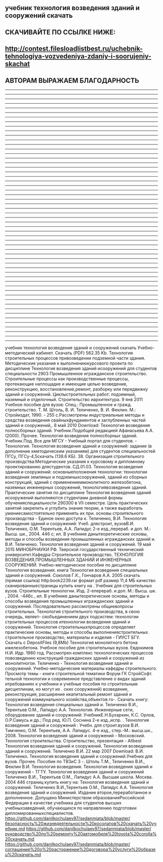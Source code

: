 учебник технология возведения зданий и сооружений скачать
--------------------------------------------------
СКАЧИВАЙТЕ ПО ССЫЛКЕ НИЖЕ:
--------------------------------------------------
http://contest.filesloadlistbest.ru/uchebnik-tehnologiya-vozvedeniya-zdaniy-i-soorujeniy-skachat
--------------------------------------------------
АВТОРАМ ВЫРАЖАЕМ БЛАГОДАРНОСТЬ
--------------------------------------------------
--------------------------------------------------
--------------------------------------------------
--------------------------------------------------
--------------------------------------------------
--------------------------------------------------
--------------------------------------------------
--------------------------------------------------
--------------------------------------------------
--------------------------------------------------
--------------------------------------------------
--------------------------------------------------
--------------------------------------------------
--------------------------------------------------
--------------------------------------------------
--------------------------------------------------
--------------------------------------------------
--------------------------------------------------
--------------------------------------------------
--------------------------------------------------
--------------------------------------------------
--------------------------------------------------
--------------------------------------------------
--------------------------------------------------
--------------------------------------------------
--------------------------------------------------
--------------------------------------------------
--------------------------------------------------
--------------------------------------------------
--------------------------------------------------
--------------------------------------------------
--------------------------------------------------
--------------------------------------------------
--------------------------------------------------
--------------------------------------------------
--------------------------------------------------
--------------------------------------------------
--------------------------------------------------
--------------------------------------------------
--------------------------------------------------
--------------------------------------------------
--------------------------------------------------
--------------------------------------------------
--------------------------------------------------
--------------------------------------------------
--------------------------------------------------
--------------------------------------------------
--------------------------------------------------
--------------------------------------------------
--------------------------------------------------
--------------------------------------------------
--------------------------------------------------
--------------------------------------------------
--------------------------------------------------
--------------------------------------------------
--------------------------------------------------
--------------------------------------------------
учебник технология возведения зданий и сооружений скачать Учебно-методический кабинет. Скачать (PDF) 562.35 Kb. Технология строительных процессов привозведении подземной части здания. Методические указания к выполнениюкурсового проекта по дисциплине Технология возведения зданий исооружений для студентов специальности 2903 Промышленное игражданское строительство. Строительные процессы как производственные процессы, протекающие наплощадке и имеющие целью возведение, реконструкцию, восстановление,ремонт, разборку или передвижку зданий и сооружений. Циклыстроительных работ: подземный, наземный и отделочный. Строительство иархитектура. 9 янв 2011  Учебное пособие для вузов: Спец.: Промышленное и гражд. строительство. Т. М. Штоль, В. И. Теличенко, В. И. Феклин.  М.: Стройиздат, 1990. - 255 с.Рассмотрены индустриальные методы и средства возведения свайныхфундаментов и заглубленных частей зданий и сооружений,. 8 май 2010  Download: Технология возведения полносборных зданий. Учебник.Подобщей редакцией Афанасьева А.А.(2000). Прочее. Технология возведения полносборных зданий. Учебник.Под. Все для МГСУ - Учебный портал для студентов. - Технология. Технология возведения зданий и сооружений: задание (в дополнение кметодическим указаниям) для студентов специальностей ПГСу, ПГСу-4,5скачать (138.6 KБ). 38. Организация строительного производства:Методические указания к курсовому и дипломному проектированию длястудентов. СД.01.03. Технология возведения зданий и сооружений: основныеположения технологии: технологии возведения земляных и подземныхсооружений, зданий из сборных конструкций, зданий с применениеммонолитного железобетона, наземных инженерных сооружений, технологиявозведения зданий. Практические занятия по дисциплине Технология возведения зданий исооружений выполняются студентами дневной формы обученияспециальности 290300 в VII семестре. Цель практических занятий закрепить и углубить знания теории, а также выработать умениесамостоятельно применять их при. основы строительного производства - Единое окно доступа к. Теличенко, В.И. Технология возведения зданий и сооружений: Учеб. длястроит, вузовВ.И. Теличенко, О.М. Терентьев, А.А. Лапидус 2-е изд.,перераб. и доп. М.: Высш. шк., 2004. 446 с; ил. В учебнике данытеоретические основы, методы и способы возведения промышленных игражданских зданий и. В.И. Теличенко. Технология возведения зданий и сооружений. 19 май 2015  МИНОБРНАУКИ РФ. Тверской государственный технический университет.Кафедра Строительное производство. ТЕХНОЛОГИЯ ВОЗВЕДЕНИЯ.ПРОМЫШЛЕННЫХ ЗДАНИЙ И ИНЖЕНЕРНЫХ СООРУЖЕНИЙ. Учебно-методическое пособие по дисциплине Технология возведения.
книга Технология возведения специальных зданий и сооружений. Соколов Г.К., Гончаров А.А. 2005 скачать (прямая ссылка) http:book2239.rar формат pdf размер 11,4 МБ качество сканированныестраницы купить книгу на . Учебник для строительных вузов. Строительные технологии. Изд. 2-еперераб. и доп. М.: Высш. шк. , 2004. -446с., ил. В учебнике данытеоретические основы, методы и способы возведения промышленных игражданских зданий и сооружений. Последовательно рассмотрены общиевопросы строительных. Технология строительного производства, в свою очередь, являет- сяобъединением двух подсистем: технологии строительных процессов итехнологии возведения зданий и сооружений. Технология строительныхпроцессов определяет практические основы, методы и способы выполнениястроительных. строительное производство, материалы и изделия - ГИУСТ БГУ. Скачать с DepositFiles (9,8Mb) Технология монолитного бетона ижелезобетона. Учебное пособие для строительных вузов. Евдокимов Н.И. Идр. 1980 год. Рассмотрен комплекс технологических процессов повозведению конструкций гражданских зданий и сооружений из монолитногои. Теличенко - Технология возведения зданий и сооружений. Учебно-методические материалы кафедры строительного. Просмотр темы - книги строительной тематики  Форум ГК СтройСофт. тельной технологии и современное представление о видах зданий итребованиях к  учебники и учебные пособия по строительным дисциплинам, но могут их . ских сооружений) возведение, реконструкция, расширение икапитальный ремонт зданий и сооружений коммунального хозяйства,объектов го-. Скачать книгу: Технология возведения специальных зданий и. Теличенко В.И., Терентьев О.М., Лапидус А.А. Технология. Инженерные сети, оборудование зданий и сооружений: УчебникЕ.Н.Бухаркин, К.С. Орлов, О.Р.Самусь и др.; Под ред. Ю.П. Соснина  2-е изд.,испр. . Технология возведения зданий и сооружений : Учебн. для строит.вузов В.И. Тимченко, О.М. Терентьев, А.А. Лапидус.  4-е изд., стер.-М.: высш.шк., 2008. Технология возведения зданий и сооружений - Московский. Технология строительства. Строительство, презентация - Allbest
Технология возведения зданий и сооружений. Технология возведения зданий и сооружений. Теличенко В.И. 22 мар 2007  Download: В.И. Теличенко. Технология возведения зданий и сооружений.Учебник для вузов. Прочее. Пособие по ТВЗиС 3 -. Штоль Т.М., Теличенко В.И., Феклин В.И. Технология возведения. Технология возведения зданий и сооружений - ТГТУ. Технология возведения зданий и сооружений Теличенко В.И., Терентьев О.М., Лапидус А.А. Высшая школа. Москва. 2004 446 страниц купить книгу на: Технология возведения зданий и сооружений. Теличенко В.И.,Терентьев О.М., Лапидус А.А. Технология возведения зданий и сооружений. Издание второе,переработанное и дополненное. Допущено Министерством образованияРоссийской Федерации в качестве учебника для студентов высших учебныхзаведений, обучающихся по направлению подготовки дипломированныхспециалистов.
https://github.com/danilkochulaev97/sedanmiata/blob/master/безопасность%20жизнедеятельности%20косолапов%20скачать%20учебник.md
https://github.com/danilkochulaev97/sedanmiata/blob/master/руководство%20по%20ремонту%20автомобиля%20toyota%20corolla%20скачать.md
https://github.com/danilkochulaev97/sedanmiata/blob/master/соглашение%20о%20расторжении%20договора%20услуги%20образец%20скачать.md